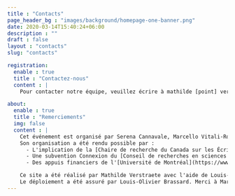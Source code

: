 ```yaml
---
title : "Contacts"
page_header_bg : "images/background/homepage-one-banner.png"
date: 2020-03-14T15:40:24+06:00
description : ""
draft : false
layout : "contacts"
slug: "contacts"

registration:
  enable : true
  title : "Contactez-nous"
  content : |
    Pour contacter notre équipe, veuillez écrire à mathilde [point] verstraete [acomercial] umontreal [point] ca

about:
  enable : true
  title : "Remerciements"
  img: false
  content : | 
    Cet événement est organisé par Serena Cannavale, Marcello Vitali-Rosati, Elsa Bouchard & Mathilde Verstraete. 
    Son organisation a été rendu possible par : 
      - L'implication de la [Chaire de recherche du Canada sur les Écritures Numériques](https://www.ecrituresnumeriques.ca/fr/) (Université de Montréal) et du [Dipartimento Studi Umanistici](https://www.studiumanistici.unina.it/) (Université degli Studi di Napoli Federico II) ; 
      - Une subvention Connexion du [Conseil de recherches en sciences humaines (Canada)](https://www.sshrc-crsh.gc.ca/home-accueil-fra.aspx) ; 
      - Des appuis financiers de l'[Université de Montréal](https://www.umontreal.ca/), de la [FAS](https://fas.umontreal.ca/accueil/) (Faculté des Arts et des Sciences), du [CRIHN (Centre de recherche interuniversitaire sur les humanités numériques)](https://www.crihn.org/), du [GREN (Groupe de recherche sur les éditions critiques en contexte numérique)](https://gren.openum.ca/), du projet *Epigraphic Poetry in Ancient Campania* (PRIN PNRR 2022 -- Epigraphic Poetry in Ancient Campania -- COD. MUR P2022SFXHC), du projet *Reti* (PRIN 2022 -- RETI Rendering Texts and Images. Digital Scholarly Editions with Edition Visualization Technology -- P.I. Maria Cristina Rossi) et du *Ciclo di Seminari Ecdotica e interpretazione dei classici latini e greci: problemi di metodo in prospettiva interdisciplinare*. 

    Ce site a été réalisé par Mathilde Verstraete avec l'aide de Louis-Olivier Brassard, Roch Delannay & Margot Mellet, à partir d'un thème conçu par [Themefisher](https://themefisher.com/), développé par [Gethugothemes](https://gethugothemes.com/).  
    Le déploiement a été assuré par Louis-Olivier Brassard. Merci à Margot Mellet, Giulia Ferretti et Serena Cannavale pour leurs précieuses traductions et relectures, à Émile Caron et Yann Audin pour les visuels.
---
```

